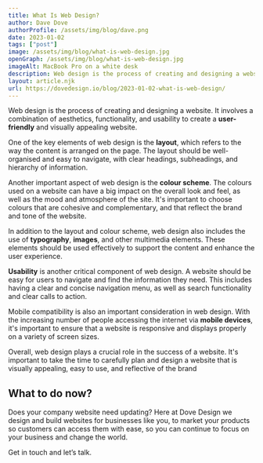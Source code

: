 ```yaml
---
title: What Is Web Design?
author: Dave Dove
authorProfile: /assets/img/blog/dave.png
date: 2023-01-02
tags: ["post"]
image: /assets/img/blog/what-is-web-design.jpg
openGraph: /assets/img/blog/what-is-web-design.jpg
imageAlt: MacBook Pro on a white desk
description: Web design is the process of creating and designing a website. It involves a combination of aesthetics, functionality, and usability to create a user-friendly and visually appealing website.
layout: article.njk
url: https://dovedesign.io/blog/2023-01-02-what-is-web-design/
---
```


Web design is the process of creating and designing a website. It involves a combination of aesthetics, functionality, and usability to create a **user-friendly** and visually appealing website.

One of the key elements of web design is the **layout**, which refers to the way the content is arranged on the page. The layout should be well-organised and easy to navigate, with clear headings, subheadings, and hierarchy of information.

Another important aspect of web design is the **colour scheme**. The colours used on a website can have a big impact on the overall look and feel, as well as the mood and atmosphere of the site. It's important to choose colours that are cohesive and complementary, and that reflect the brand and tone of the website.

In addition to the layout and colour scheme, web design also includes the use of **typography**, **images**, and other multimedia elements. These elements should be used effectively to support the content and enhance the user experience.

**Usability** is another critical component of web design. A website should be easy for users to navigate and find the information they need. This includes having a clear and concise navigation menu, as well as search functionality and clear calls to action.

Mobile compatibility is also an important consideration in web design. With the increasing number of people accessing the internet via **mobile devices**, it's important to ensure that a website is responsive and displays properly on a variety of screen sizes.

Overall, web design plays a crucial role in the success of a website. It's important to take the time to carefully plan and design a website that is visually appealing, easy to use, and reflective of the brand

## What to do now?

Does your company website need updating? Here at Dove Design we design and build websites for businesses like you, to market your products so customers can access them with ease, so you can continue to focus on your business and change the world.

Get in touch and let’s talk.
